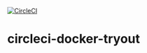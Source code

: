 [![CircleCI](https://circleci.com/gh/pterodragon/circleci-docker-tryout.svg?style=svg)](https://circleci.com/gh/pterodragon)

# circleci-docker-tryout
